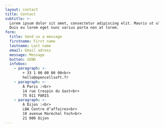 ```yaml
---
layout: contact
title: Contact
subtitle: >-
  Lorem ipsum dolor sit amet, consectetur adipiscing elit. Mauris ut ultrices ipsum.
  Duis eu lorem eget nunc varius porta non at lorem.
form:
  title: Send us a message
  firstname: First name
  lastname: Last name
  email: Email adress
  message: Message
  button: SEND
  infobox:
    - paragraph: >-
        + 33 1 00 00 00 00<br>
        hello@opencellsoft.fr
    - paragraph: >-
        À Paris :<br>
        14 rue Crespin du Gast<br>
        75 011 PARIS
    - paragraph: >-
        À Dijon :<br>
        LBA Centre d’affaires<br>
        10 avenue Maréchal Foch<br>
        21 000 Dijon
---
```

